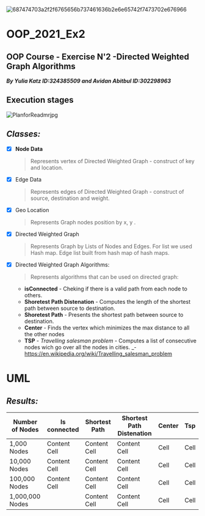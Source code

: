 ![687474703a2f2f6765656b737461636b2e6e65742f7473702e676966](https://user-images.githubusercontent.com/80645472/146063080-01f5c5a2-47a4-4bfb-b046-320bd75fb702.gif)

# OOP_2021_Ex2
## OOP Course - Exercise N'2 -Directed Weighted Graph Algorithms
***By Yulia Katz ID:324385509  and Avidan Abitbul ID:302298963***

## Execution stages
![‏‏PlanforReadmrjpg](https://user-images.githubusercontent.com/92925727/146073760-dab08b91-fa9d-4bf9-a79d-deb71809cc4c.jpg)



## ***Classes:***
- [x] **Node Data**
  > Represents vertex of Directed Weighted Graph - construct of key and location.
- [x] Edge Data
  > Represents edges of Directed Weighted Graph - construct of source, destination and weight.
- [x] Geo Location
  > Represents Graph nodes position by x, y .
- [x] Directed Weighted Graph
  > Represents Graph by Lists of Nodes and Edges. For list we used Hash map. Edge list built from hash map of hash maps.
- [x] Directed Weighted Graph Algorithms:
  > Represents algorithms that can be used on directed graph:
    - **isConnected** - Cheking if  there is a valid path from each node to others.
    - **Shoretest Path Distenation** - Computes the length of the shortest path between source to destination.
    - **Shoretest Path** - Presents the shortest path between source to destination.
    - **Center** - Finds the vertex which minimizes the max distance to all the other nodes
    - **TSP** - *Travelling salesman problem* - Computes a list of consecutive nodes wich go over all the nodes in cities. 
      _- https://en.wikipedia.org/wiki/Travelling_salesman_problem
     
# **UML**



## ***Results:***

| Number of Nodes  | Is connected | Shortest Path  | Shortest Path Distenation | Center | Tsp |
| ---------------  | ------------ | -------------  | ------------------------- | -------|-----|
|   1,000 Nodes    | Content Cell |  Content Cell  | Content Cell              | Cell   | Cell|
|   10,000 Nodes   | Content Cell |  Content Cell  | Content Cell              | Cell   | Cell|
|  100,000 Nodes   | Content Cell |  Content Cell  | Content Cell              | Cell   | Cell|
| 1,000,000 Nodes  |              |  Content Cell  | Content Cell              | Cell   | Cell|


